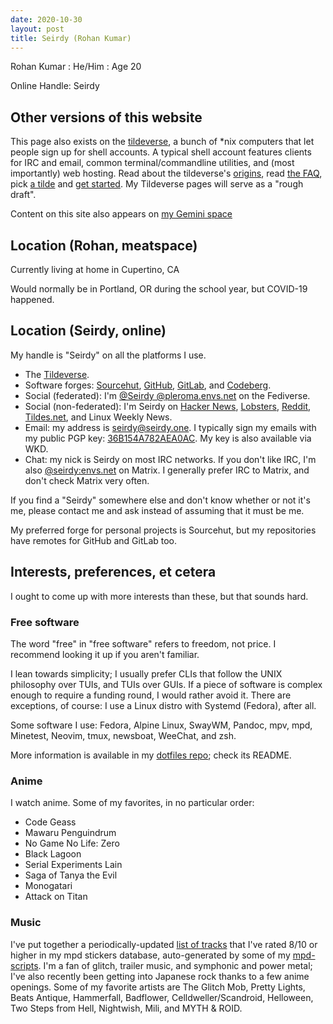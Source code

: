 ```yaml
---
date: 2020-10-30
layout: post
title: Seirdy (Rohan Kumar)
---
```


Rohan Kumar : He/Him : Age 20

Online Handle: Seirdy

Other versions of this website
------------------------------

This page also exists on the [tildeverse](https://tildeverse.org/), a bunch of \*nix
computers that let people sign up for shell accounts. A typical shell account
features clients for IRC and email, common terminal/commandline utilities, and (most
importantly) web hosting. Read about the tildeverse's
[origins](https://web.archive.org/web/20180917091804/https://medium.com/message/tilde-club-i-had-a-couple-drinks-and-woke-up-with-1-000-nerds-a8904f0a2ebf),
read [the FAQ](http://tilde.club/wiki/faq.html), pick [a
tilde](http://tilde.club/%7Epfhawkins/othertildes.html) and [get
started](http://tilde.club/~anthonydpaul/primer.html). My Tildeverse pages will serve
as a "rough draft".

Content on this site also appears on [my Gemini space](gemini://seirdy.one)

Location (Rohan, meatspace)
---------------------------

Currently living at home in Cupertino, CA

Would normally be in Portland, OR during the school year, but COVID-19 happened.

Location (Seirdy, online)
-------------------------

My handle is "Seirdy" on all the platforms I use.

- The [Tildeverse](https://envs.net/~seirdy).
- Software forges: [Sourcehut](https://sr.ht/~seirdy),
  [GitHub](https://github.com/Seirdy), [GitLab](https://gitlab.com/Seirdy), and
  [Codeberg](https://codeberg.org/Seirdy).
- Social (federated): I'm [@Seirdy
  @pleroma.envs.net](https://pleroma.envs.net/seirdy) on the Fediverse.
- Social (non-federated): I'm Seirdy on [Hacker
  News](https://news.ycombinator.com/user?id=Seirdy),
  [Lobsters](https://lobste.rs/u/Seirdy),
  [Reddit](https://www.reddit.com/user/Seirdy/),
  [Tildes.net](https://tildes.net/user/Seirdy), and Linux Weekly News.
- Email: my address is <seirdy@seirdy.one>. I typically sign my emails with my public
  PGP key: [36B154A782AEA0AC](./publickey.asc). My key is also available via WKD.
- Chat: my nick is Seirdy on most IRC networks. If you don't like IRC, I'm also
  [@seirdy:envs.net](https://matrix.to/\#/@seirdy:envs.net) on Matrix. I generally
  prefer IRC to Matrix, and don't check Matrix very often.

If you find a "Seirdy" somewhere else and don't know whether or not it's me, please
contact me and ask instead of assuming that it must be me.

My preferred forge for personal projects is Sourcehut, but my repositories have
remotes for GitHub and GitLab too.

Interests, preferences, et cetera
---------------------------------

I ought to come up with more interests than these, but that sounds hard.

### Free software

The word "free" in "free software" refers to freedom, not price. I recommend looking
it up if you aren't familiar.

I lean towards simplicity; I usually prefer CLIs that follow the UNIX philosophy over
TUIs, and TUIs over GUIs. If a piece of software is complex enough to require a
funding round, I would rather avoid it. There are exceptions, of course: I use a
Linux distro with Systemd (Fedora), after all.

Some software I use: Fedora, Alpine Linux, SwayWM, Pandoc, mpv, mpd, Minetest,
Neovim, tmux, newsboat, WeeChat, and zsh.

More information is available in my [dotfiles repo](https://sr.ht/~seirdy/dotfiles);
check its README.

### Anime

I watch anime. Some of my favorites, in no particular order:

- Code Geass
- Mawaru Penguindrum
- No Game No Life: Zero
- Black Lagoon
- Serial Experiments Lain
- Saga of Tanya the Evil
- Monogatari
- Attack on Titan

### Music

I've put together a periodically-updated [list of tracks](/music.txt) that I've rated
8/10 or higher in my mpd stickers database, auto-generated by some of my
[mpd-scripts](https://git.sr.ht/~seirdy/mpd-scripts/tree/master/smart-playlists). I'm
a fan of glitch, trailer music, and symphonic and power metal; I've also recently
been getting into Japanese rock thanks to a few anime openings. Some of my favorite
artists are The Glitch Mob, Pretty Lights, Beats Antique, Hammerfall, Badflower,
Celldweller/Scandroid, Helloween, Two Steps from Hell, Nightwish, Mili, and MYTH &
ROID.

<!--vi:ft=markdown.pandoc.gfm-->
